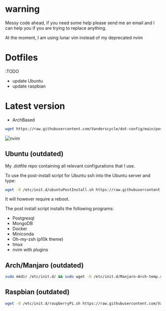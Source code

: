 # warning
Messy code ahead, if you need some help please send me an email and I can help you if you are trying to replace anything.

At the moment, I am using lunar vim instead of my deprecated nvim

# Dotfiles

:TODO
- update Ubuntu
- update raspbian

# Latest version
- ArchBased 
```bash
wget https://raw.githubusercontent.com/Vanderscycle/dot-config/main/postInstallScripts/endeavourOS/endeavourOSXmonad.sh && chmod +x ./endeavourOSXmonad.sh && bash ./endeavourOSXmonad.sh
```
![nvim](./img/whadyathink.png)
## Ubuntu  (outdated)

My .dotfile repo containing all relevant configurations that I use.

To use the post-install script for Ubuntu ssh into the Ubuntu server and type:
```bash
wget -O /etc/init.d/ubuntuPostInstall.sh https://raw.githubusercontent.com/Vanderscycle/dot-config/main/postInstallScripts/ubuntuPostInstall.sh && chmod +x /etc/init.d/ubuntuPostInstall.sh && bash /etc/init.d/ubuntuPostInstall.sh
``` 
It will however require a reboot.

The post install script installs the following programs:
* Postgresql
* MongoDB
* Docker
* Miniconda
* Oh-my-zsh (p10k theme)
* tmux
* nvim with plugins 
 
## Arch/Manjaro (outdated)
```bash
sudo mkdir /etc/init.d/ && sudo wget -O /etc/init.d/Manjaro-Arch-temp.sh https://raw.githubusercontent.com/Vanderscycle/dot-config/main/postInstallScripts/Manjaro-Arch-temp.sh && sudo chmod +x /etc/init.d/Manjaro-Arch-temp.sh && bash /etc/init.d/Manjaro-Arch-temp.sh
``` 

## Raspbian  (outdated)

```bash
wget -O /etc/init.d/raspberryPi.sh https://raw.githubusercontent.com/Vanderscycle/dot-config/main/postInstallScripts/raspberryPi.sh && chmod +x /etc/init.d/raspberryPi.sh && bash /etc/init.d/raspberryPi.sh
```
